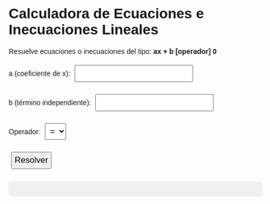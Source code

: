 <!DOCTYPE html>
<html lang="es">
<head>
  <meta charset="UTF-8" />
  <title>Calculadora de Ecuaciones e Inecuaciones</title>
  <style>
    body { font-family: Arial, sans-serif; margin: 20px; }
    input, select, button { font-size: 1.2em; padding: 5px; margin: 5px; }
    #resultado { margin-top: 20px; background: #f0f0f0; padding: 15px; border-radius: 5px; }
    .paso { margin-bottom: 10px; }
  </style>
</head>
<body>
  <h1>Calculadora de Ecuaciones e Inecuaciones Lineales</h1>
  <p>Resuelve ecuaciones o inecuaciones del tipo: <strong>ax + b [operador] 0</strong></p>

  <label for="a">a (coeficiente de x): </label>
  <input type="number" id="a" step="any" /><br/>

  <label for="b">b (término independiente): </label>
  <input type="number" id="b" step="any" /><br/>

  <label for="operador">Operador: </label>
  <select id="operador">
    <option value="=">=</option>
    <option value="<">&lt;</option>
    <option value=">">&gt;</option>
    <option value="<=">&le;</option>
    <option value=">=">&ge;</option>
  </select><br/>

  <button onclick="resolver()">Resolver</button>

  <div id="resultado"></div>

  <script>
    function resolver() {
      const a = parseFloat(document.getElementById('a').value);
      const b = parseFloat(document.getElementById('b').value);
      const op = document.getElementById('operador').value;
      const resultadoDiv = document.getElementById('resultado');
      resultadoDiv.innerHTML = '';

      if (isNaN(a) || isNaN(b)) {
        resultadoDiv.innerHTML = '<p style="color:red;">Por favor ingresa valores válidos para a y b.</p>';
        return;
      }

      // Mostrar la ecuación o inecuación dada
      resultadoDiv.innerHTML += `<div class="paso"><b>Ecuación/Inecuación dada:</b> ${a}x ${b >= 0 ? '+ ' + b : '- ' + (-b)} ${op} 0</div>`;

      // Caso a = 0 (no depende de x)
      if (a === 0) {
        if (op === '=') {
          if (b === 0) {
            resultadoDiv.innerHTML += `<div class="paso">Como a=0 y b=0, la ecuación es <i>0 = 0</i>. Por lo tanto, cualquier valor de x es solución.</div>`;
          } else {
            resultadoDiv.innerHTML += `<div class="paso">Como a=0 y b=${b}, la ecuación es <i>${b} = 0</i>, lo cual es falso. No hay solución.</div>`;
          }
        } else {
          // Inecuación
          let desigualdadValida;
          switch(op) {
            case '<': desigualdadValida = (b < 0); break;
            case '>': desigualdadValida = (b > 0); break;
            case '<=': desigualdadValida = (b <= 0); break;
            case '>=': desigualdadValida = (b >= 0); break;
          }
          if (desigualdadValida) {
            resultadoDiv.innerHTML += `<div class="paso">Como a=0, la inecuación es <i>${b} ${op} 0</i> que es verdadera. Cualquier valor de x es solución.</div>`;
          } else {
            resultadoDiv.innerHTML += `<div class="paso">Como a=0, la inecuación es <i>${b} ${op} 0</i> que es falsa. No hay solución.</div>`;
          }
        }
        return;
      }

      // Resolver ax + b [op] 0 despejando x:
      // Pasos:
      resultadoDiv.innerHTML += `<div class="paso">Paso 1: Restar ${b} en ambos lados:</div>`;
      resultadoDiv.innerHTML += `<div class="paso">${a}x ${op} ${-b}</div>`;

      resultadoDiv.innerHTML += `<div class="paso">Paso 2: Dividir ambos lados entre ${a} (${a > 0 ? "positivo" : "negativo"}, esto puede cambiar la dirección de la desigualdad):</div>`;

      // Si a < 0, cambia la desigualdad de sentido
      let opFinal = op;
      if (a < 0 && op !== '=') {
        // Cambiamos el símbolo de la desigualdad
        if (op === '<') opFinal = '>';
        else if (op === '>') opFinal = '<';
        else if (op === '<=') opFinal = '>=';
        else if (op === '>=') opFinal = '<=';
      }

      const xResultado = (-b / a).toFixed(4);

      resultadoDiv.innerHTML += `<div class="paso">x ${opFinal} ${xResultado}</div>`;

      resultadoDiv.innerHTML += `<div class="paso" style="font-weight:bold;">Resultado:</div>`;
      resultadoDiv.innerHTML += `<div class="paso">x ${opFinal} ${xResultado}</div>`;
    }
  </script>
</body>
</html>
